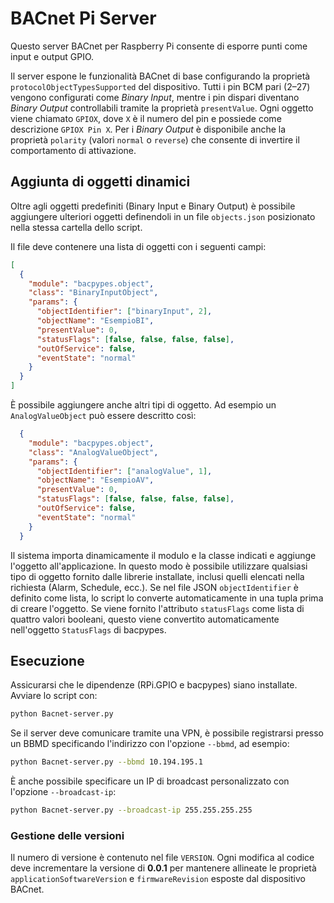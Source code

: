 # BACnet Pi Server

Questo server BACnet per Raspberry Pi consente di esporre punti come input e output GPIO.

Il server espone le funzionalità BACnet di base configurando la
proprietà `protocolObjectTypesSupported` del dispositivo. Tutti i pin BCM
pari (2–27) vengono configurati come *Binary Input*, mentre i pin dispari
diventano *Binary Output* controllabili tramite la proprietà
`presentValue`. Ogni oggetto viene chiamato `GPIOX`, dove `X` è il numero
del pin e possiede come descrizione `GPIOX Pin X`. Per i *Binary Output*
è disponibile anche la proprietà `polarity` (valori `normal` o `reverse`)
che consente di invertire il comportamento di attivazione.

## Aggiunta di oggetti dinamici

Oltre agli oggetti predefiniti (Binary Input e Binary Output) è possibile
aggiungere ulteriori oggetti definendoli in un file `objects.json` posizionato nella stessa
cartella dello script.

Il file deve contenere una lista di oggetti con i seguenti campi:

```json
[
  {
    "module": "bacpypes.object",
    "class": "BinaryInputObject",
    "params": {
      "objectIdentifier": ["binaryInput", 2],
      "objectName": "EsempioBI",
      "presentValue": 0,
      "statusFlags": [false, false, false, false],
      "outOfService": false,
      "eventState": "normal"
    }
  }
]
```

È possibile aggiungere anche altri tipi di oggetto. Ad esempio un `AnalogValueObject` può essere descritto così:

```json
  {
    "module": "bacpypes.object",
    "class": "AnalogValueObject",
    "params": {
      "objectIdentifier": ["analogValue", 1],
      "objectName": "EsempioAV",
      "presentValue": 0,
      "statusFlags": [false, false, false, false],
      "outOfService": false,
      "eventState": "normal"
    }
  }
```

Il sistema importa dinamicamente il modulo e la classe indicati e aggiunge l'oggetto
all'applicazione. In questo modo è possibile utilizzare qualsiasi tipo di oggetto fornito
dalle librerie installate, inclusi quelli elencati nella richiesta (Alarm, Schedule, ecc.).
Se nel file JSON `objectIdentifier` è definito come lista, lo script lo converte
automaticamente in una tupla prima di creare l'oggetto.
Se viene fornito l'attributo `statusFlags` come lista di quattro valori
booleani, questo viene convertito automaticamente nell'oggetto `StatusFlags` di
bacpypes.

## Esecuzione

Assicurarsi che le dipendenze (RPi.GPIO e bacpypes) siano installate.
Avviare lo script con:

```bash
python Bacnet-server.py
```

Se il server deve comunicare tramite una VPN, è possibile registrarsi presso un
BBMD specificando l'indirizzo con l'opzione `--bbmd`, ad esempio:

```bash
python Bacnet-server.py --bbmd 10.194.195.1
```

È anche possibile specificare un IP di broadcast personalizzato con
l'opzione `--broadcast-ip`:

```bash
python Bacnet-server.py --broadcast-ip 255.255.255.255
```

### Gestione delle versioni

Il numero di versione è contenuto nel file `VERSION`. Ogni modifica al codice
deve incrementare la versione di **0.0.1** per mantenere allineate le
proprietà `applicationSoftwareVersion` e `firmwareRevision` esposte dal
dispositivo BACnet.
